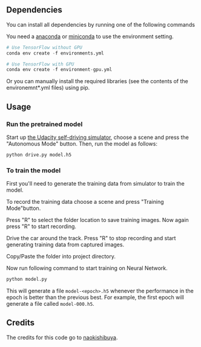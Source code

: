 ## Dependencies

You can install all dependencies by running one of the following commands

You need a [anaconda](https://www.continuum.io/downloads) or [miniconda](https://conda.io/miniconda.html) to use the environment setting.

```python
# Use TensorFlow without GPU
conda env create -f environments.yml 

# Use TensorFlow with GPU
conda env create -f environment-gpu.yml
```

Or you can manually install the required libraries (see the contents of the environemnt*.yml files) using pip.


## Usage


### Run the pretrained model

Start up [the Udacity self-driving simulator](https://github.com/udacity/self-driving-car-sim), choose a scene and press the "Autonomous Mode" button.  Then, run the model as follows:

```python
python drive.py model.h5
```

### To train the model

First you'll need to generate the training data from simulator to train the model.

To record the training data choose a scene and press "Training Mode"button.

Press "R" to select the folder location to save training images. Now again press "R" to start recording.

Drive the car around the track. Press "R" to stop recording and start generating training data from captured images.

Copy/Paste the folder into project directory.

Now run following command to start training on Neural Network.

```python
python model.py
```

This will generate a file `model-<epoch>.h5` whenever the performance in the epoch is better than the previous best.  For example, the first epoch will generate a file called `model-000.h5`.

## Credits

The credits for this code go to [naokishibuya](https://github.com/naokishibuya).



